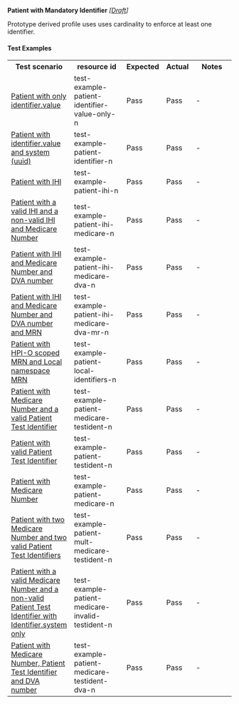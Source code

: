 **Patient with Mandatory Identifier** *[[Draft](http://hl7.org/fhir/r4/valueset-publication-status.html)]*

Prototype derived profile uses uses cardinality to enforce at least one identifier.

#### Test Examples

<table class="list" style="width:100%">
    <colgroup>
       <col span="1" style="width: 19%;"/>
       <col span="1" style="width: 25%;"/>
       <col span="1" style="width: 10%;"/>
       <col span="1" style="width: 10%;"/>
       <col span="1" style="width: 20%;"/>
    </colgroup>
	<tbody>
      <tr>
        <th>Test scenario</th>
        <th>resource id</th>
        <th>Expected</th>
        <th>Actual</th>
		<th>Notes</th>
      </tr>
      <tr>
        <td><a href="Patient-test-example-patient-identifier-value-only-n.html">Patient with only identifier.value</a></td>
        <td>test-example-patient-identifier-value-only-n</td>
        <td>Pass</td>
        <td>Pass</td>
        <td>-</td>
      </tr>
      <tr>
        <td><a href="Patient-test-example-patient-identifier-n.html">Patient with identifier.value and system (uuid)</a></td>
        <td>test-example-patient-identifier-n</td>
        <td>Pass</td>
        <td>Pass</td>
        <td>-</td>
      </tr>
      <tr>
        <td><a href="Patient-test-example-patient-ihi-n.html">Patient with IHI</a></td>
        <td>test-example-patient-ihi-n</td>
        <td>Pass</td>
        <td>Pass</td>
        <td>-</td>
      </tr>
      <tr>
        <td><a href="Patient-test-example-patient-ihi-medicare-n.html">Patient with a valid IHI and a non-valid IHI and Medicare Number</a></td>
        <td>test-example-patient-ihi-medicare-n</td>
        <td>Pass</td>
        <td>Pass</td>
        <td>-</td>
      </tr>
      <tr>
        <td><a href="Patient-test-example-patient-ihi-medicare-dva-n.html">Patient with IHI and Medicare Number and DVA number</a></td>
        <td>test-example-patient-ihi-medicare-dva-n</td>
        <td>Pass</td>
        <td>Pass</td>
        <td>-</td>
      </tr>
      <tr>
        <td><a href="Patient-test-example-patient-ihi-medicare-dva-mr-n.html">Patient with IHI and Medicare Number and DVA number and MRN</a></td>
        <td>test-example-patient-ihi-medicare-dva-mr-n</td>
        <td>Pass</td>
        <td>Pass</td>
        <td>-</td>
      </tr>
      <tr>
        <td><a href="Patient-test-example-patient-local-identifiers-n.html">Patient with HPI-O scoped MRN and Local namespace MRN</a></td>
        <td>test-example-patient-local-identifiers-n</td>
        <td>Pass</td>
        <td>Pass</td>
        <td>-</td>
      </tr>
      <tr>
        <td><a href="Patient-test-example-patient-medicare-testident-n.html">Patient with Medicare Number and a valid Patient Test Identifier</a></td>
        <td>test-example-patient-medicare-testident-n</td>
        <td>Pass</td>
        <td>Pass</td>
        <td>-</td>
      </tr>
      <tr>
        <td><a href="Patient-test-example-patient-testident-n.html">Patient with valid Patient Test Identifier</a></td>
        <td>test-example-patient-testident-n</td>
        <td>Pass</td>
        <td>Pass</td>
        <td>-</td>
      </tr>
      <tr>
        <td><a href="Patient-test-example-patient-medicare-n.html">Patient with Medicare Number</a></td>
        <td>test-example-patient-medicare-n</td>
        <td>Pass</td>
        <td>Pass</td>
        <td>-</td>
      </tr>
      <tr>
        <td><a href="Patient-test-example-patient-mult-medicare-testident-n.html">Patient with two Medicare Number and two valid Patient Test Identifiers</a></td>
        <td>test-example-patient-mult-medicare-testident-n</td>
        <td>Pass</td>
        <td>Pass</td>
        <td>-</td>
      </tr>
      <tr>
        <td><a href="Patient-test-example-patient-medicare-invalid-testident-n.html">Patient with a valid Medicare Number and a non-valid Patient Test Identifier with Identifier.system only</a></td>
        <td>test-example-patient-medicare-invalid-testident-n</td>
        <td>Pass</td>
        <td>Pass</td>
        <td>-</td>
      </tr>
      <tr>
        <td><a href="Patient-test-example-patient-medicare-testident-dva-n.html">Patient with Medicare Number, Patient Test Identifier and DVA number</a></td>
        <td>test-example-patient-medicare-testident-dva-n</td>
        <td>Pass</td>
        <td>Pass</td>
        <td>-</td>
      </tr>
    </tbody>
</table>
